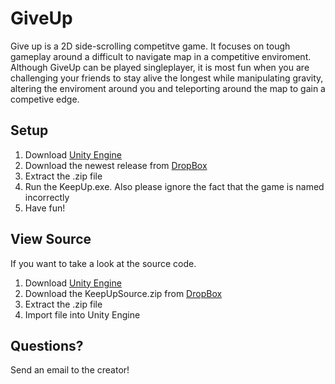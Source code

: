 # GiveUp

Give up is a 2D side-scrolling competitve game. It focuses on tough gameplay around a difficult to navigate map in a competitive enviroment. Although GiveUp can be played singleplayer, it is most fun when you are challenging your friends to stay alive the longest while manipulating gravity, altering the enviroment around you and teleporting around the map to gain a competive edge.

## Setup

1. Download [Unity Engine](https://unity3d.com/)
2. Download the newest release from [DropBox](https://www.dropbox.com/sh/bqbxe74izx4yyi6/AABS78JCZWvOcuwy80KnZZg3a?dl=0&preview=KeepUp.zip)
3. Extract the .zip file
4. Run the KeepUp.exe. Also please ignore the fact that the game is named incorrectly
5. Have fun!


## View Source

If you want to take a look at the source code.

1. Download [Unity Engine](https://unity3d.com/)
2. Download the KeepUpSource.zip from [DropBox](https://www.dropbox.com/sh/bqbxe74izx4yyi6/AABS78JCZWvOcuwy80KnZZg3a?dl=0&preview)
3. Extract the .zip file
4. Import file into Unity Engine


## Questions?

Send an email to the creator!
